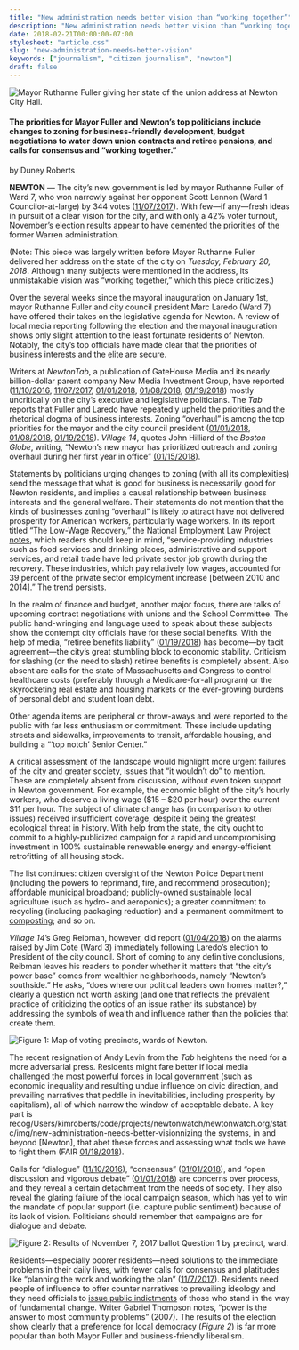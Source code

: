 ```yaml
---
title: "New administration needs better vision than “working together”"
description: "New administration needs better vision than “working together”"
date: 2018-02-21T00:00:00-07:00
stylesheet: "article.css"
slug: "new-administration-needs-better-vision"
keywords: ["journalism", "citizen journalism", "newton"]
draft: false
---
```


![Mayor Ruthanne Fuller giving her state of the union address at Newton City Hall.](/img/new-administration-needs-better-vision/img1.jpeg)
#### The priorities for Mayor Fuller and Newton’s top politicians include changes to zoning for business-friendly development, budget negotiations to water down union contracts and retiree pensions, and calls for consensus and “working together.”

by Duney Roberts

**NEWTON** — The city’s new government is led by mayor Ruthanne Fuller of Ward 7, who won narrowly against her opponent Scott Lennon (Ward 1 Councilor-at-large) by 344 votes ([11/07/2017](http://newton.wickedlocal.com/news/20171107/ruthanne-fuller-will-be-newtons-first-woman-mayor-charter-reform-rejected)). With few—if any—fresh ideas in pursuit of a clear vision for the city, and with only a 42% voter turnout, November’s election results appear to have cemented the priorities of the former Warren administration.

(Note: This piece was largely written before Mayor Ruthanne Fuller delivered her address on the state of the city on _Tuesday, February 20, 2018_. Although many subjects were mentioned in the address, its unmistakable vision was “working together,” which this piece criticizes.)

Over the several weeks since the mayoral inauguration on January 1st, mayor Ruthanne Fuller and city council president Marc Laredo (Ward 7) have offered their takes on the legislative agenda for Newton. A review of local media reporting following the election and the mayoral inauguration shows only slight attention to the least fortunate residents of Newton. Notably, the city’s top officials have made clear that the priorities of business interests and the elite are secure.

Writers at _NewtonTab_, a publication of GateHouse Media and its nearly billion-dollar parent company New Media Investment Group, have reported ([11/10/2016](http://newton.wickedlocal.com/news/20161110/lennon-fuller-first-to-enter-newtons-2017-mayoral-race), [11/07/2017](http://newton.wickedlocal.com/news/20171107/ruthanne-fuller-will-be-newtons-first-woman-mayor-charter-reform-rejected), [01/01/2018](http://newton.wickedlocal.com/news/20180101/ruthanne-fuller-sworn-in-as-newtons-mayor), [01/08/2018](http://newton.wickedlocal.com/news/20180108/new-newton-city-council-president-laredo-outlines-goals), [01/19/2018](http://newton.wickedlocal.com/news/20180119/my-view-looking-ahead)) mostly uncritically on the city’s executive and legislative politicians. The _Tab_ reports that Fuller and Laredo have repeatedly upheld the priorities and the rhetorical dogma of business interests. Zoning “overhaul” is among the top priorities for the mayor and the city council president ([01/01/2018](http://newton.wickedlocal.com/news/20180101/ruthanne-fuller-sworn-in-as-newtons-mayor), [01/08/2018](http://newton.wickedlocal.com/news/20180108/new-newton-city-council-president-laredo-outlines-goals), [01/19/2018](http://newton.wickedlocal.com/news/20180119/my-view-looking-ahead)). _Village 14_, quotes John Hilliard of the _Boston Globe_, writing, “Newton’s new mayor has prioritized outreach and zoning overhaul during her first year in office” [(01/15/2018](https://village14.com/2018/01/15/ten-union-contracts-on-fullers-agenda/)).

Statements by politicians urging changes to zoning  (with all its complexities) send the message that what is good for business is necessarily good for Newton residents, and implies a causal relationship between business interests and the general welfare. Their statements do not mention that the kinds of businesses zoning “overhaul” is likely to attract have not delivered prosperity for American workers, particularly wage workers. In its report titled “The Low-Wage Recovery,” the National Employment Law Project [notes](http://www.nelp.org/content/uploads/2015/03/Low-Wage-Recovery-Industry-Employment-Wages-2014-Report.pdf), which readers should keep in mind, “service-providing industries such as food services and drinking places, administrative and support services, and retail trade have led private sector job growth during the recovery. These industries, which pay relatively low wages, accounted for 39 percent of the private sector employment increase [between 2010 and 2014].” The trend persists.

In the realm of finance and budget, another major focus, there are talks of upcoming contract negotiations with unions and the School Committee. The public hand-wringing and language used to speak about these subjects show the contempt city officials have for these social benefits. With the help of media, “retiree benefits liability” ([01/19/2018](http://newton.wickedlocal.com/news/20180119/my-view-looking-ahead)) has become—by tacit agreement—the city’s great stumbling block to economic stability. Criticism for slashing (or the need to slash) retiree benefits is completely absent. Also absent are calls for the state of Massachusetts and Congress to control healthcare costs (preferably through a Medicare-for-all program) or the skyrocketing real estate and housing markets or the ever-growing burdens of personal debt and student loan debt.

Other agenda items are peripheral or throw-aways and were reported to the public with far less enthusiasm or commitment. These include updating streets and sidewalks, improvements to transit, affordable housing, and building a “‘top notch’ Senior Center.”

A critical assessment of the landscape would highlight more urgent failures of the city and greater society, issues that “it wouldn’t do” to mention. These are completely absent from discussion, without even token support in Newton government. For example, the economic blight of the city’s hourly workers, who deserve a living wage ($15 – $20 per hour) over the current $11 per hour. The subject of climate change has (in comparison to other issues) received insufficient coverage, despite it being the greatest ecological threat in history. With help from the state, the city ought to commit to a highly-publicized campaign for a rapid and uncompromising investment in 100% sustainable renewable energy and energy-efficient retrofitting of all housing stock.

The list continues: citizen oversight of the Newton Police Department (including the powers to reprimand, fire, and recommend prosecution); affordable municipal broadband; publicly-owned sustainable local agriculture (such as hydro- and aeroponics); a greater commitment to recycling (including packaging reduction) and a permanent commitment to [composting](http://www.newtonma.gov/gov/dpw/recycling/composting/default.asp); and so on.

_Village 14_’s Greg Reibman, however, did report ([01/04/2018](https://village14.com/2018/01/04/our-top-pols-all-live-on-the-newtons-south-side-does-that-matter/)) on the alarms raised by Jim Cote (Ward 3) immediately following Laredo’s election to President of the city council. Short of coming to any definitive conclusions, Reibman leaves his readers to ponder whether it matters that “the city’s power base” comes from wealthier neighborhoods, namely “Newton’s southside.” He asks, “does where our political leaders own homes matter?,” clearly a question not worth asking (and one that reflects the prevalent practice of criticizing the optics of an issue rather its substance) by addressing the symbols of wealth and influence rather than the policies that create them.

![Figure 1: Map of voting precincts, wards of Newton.](/img/new-administration-needs-better-vision/img2.png)

The recent resignation of Andy Levin from the _Tab_ heightens the need for a more adversarial press. Residents might fare better if local media challenged the most powerful forces in local government (such as economic inequality and resulting undue influence on civic direction, and prevailing narratives that peddle in inevitabilities, including prosperity by capitalism), all of which narrow the window of acceptable debate. A key part is recog/Users/kimroberts/code/projects/newtonwatch/newtonwatch.org/static/img/new-administration-needs-better-visionnizing the systems, in and beyond [Newton], that abet these forces and assessing what tools we have to fight them (FAIR [01/18/2018](https://fair.org/home/when-women-have-a-union-you-dont-have-to-walk-in-alone/)).

Calls for “dialogue” ([11/10/2016](http://newton.wickedlocal.com/news/20161110/lennon-fuller-first-to-enter-newtons-2017-mayoral-race)), “consensus” ([01/01/2018](http://newton.wickedlocal.com/news/20180101/ruthanne-fuller-sworn-in-as-newtons-mayor)), and “open discussion and vigorous debate” ([01/01/2018](http://newton.wickedlocal.com/news/20180101/ruthanne-fuller-sworn-in-as-newtons-mayor)) are concerns over process, and they reveal a certain detachment from the needs of society. They also reveal the glaring failure of the local campaign season, which has yet to win the mandate of popular support (i.e. capture public sentiment) because of its lack of vision. Politicians should remember that campaigns are for dialogue and debate.

![Figure 2: Results of November 7, 2017 ballot Question 1 by precinct, ward.](/img/new-administration-needs-better-vision/img3.jpg)

Residents—especially poorer residents—need solutions to the immediate problems in their daily lives, with fewer calls for consensus and platitudes like “planning the work and working the plan” ([11/7/2017](http://newton.wickedlocal.com/news/20171107/ruthanne-fuller-will-be-newtons-first-woman-mayor-charter-reform-rejected)). Residents need people of influence to offer counter narratives to prevailing ideology and they need officials to [issue public indictments](https://www.commondreams.org/views/2016/11/23/which-part-1930s-did-you-not-get-americans-finally-learn-cooperate-national-suicide) of those who stand in the way of fundamental change. Writer Gabriel Thompson notes, “power is the answer to most community problems” (2007). The results of the election show clearly that a preference for local democracy (_Figure 2_) is far more popular than both Mayor Fuller and business-friendly liberalism.